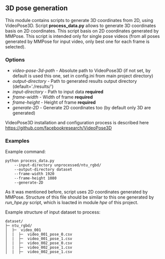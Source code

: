 ## 3D pose generation

This module contains scripts to generate 3D coordinates from 2D, using VideoPose3D. 
Script **process_data.py** allows to generate 3D coordinates basis on 2D coordinates.
This script basis on 2D coordinates generated by MMPose.
This script is intended only for single pose videos (from all poses generated by MMPose for input video, only best one for each frame is selected).

### Options
- *video-pose-3d-path* - Absolute path to VideoPose3D (if not set, by default is used this one, set in config.ini from main project directory)
- *output-directory* - Path to generated results output directory (default='./results/')
- *input-directory* - Path to input data **required**
- *frame-width* - Width of frame **required**
- *frame-height* - Height of frame **required**
- *generate-2D* - Generate 2D coordinates too (by default only 3D are generated)

VideoPose3D installation and configuration process is described here https://github.com/facebookresearch/VideoPose3D

### Examples

Example command:

```
python process_data.py 
    --input-directory unprocessed/ntu_rgbd/ 
    --output-directory dataset
    --frame-width 1920 
    --frame-height 1080 
    --generate-2D
```

As it was mentioned before, script uses 2D coordinates generated by MMPose. 
Structure of this file should be similar to this one generated by *run_hpe.py* script, which is loacted in module *hpe* of this project.

Example structure of input dataset to process:

```
dataset/
├─ ntu_rgbd/
│  ├─  video_001
│  |  ├─  video_001_pose_0.csv
│  |  ├─  video_001_pose_1.csv
│  |  ├─  video_002_pose_0.csv
│  |  ├─  video_002_pose_1.csv
│  |  ├─  video_002_pose_1.csv
```